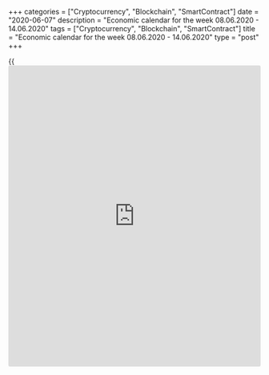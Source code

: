 +++
categories = ["Cryptocurrency", "Blockchain", "SmartContract"]
date = "2020-06-07"
description = "Economic calendar for the week 08.06.2020 - 14.06.2020"
tags = ["Cryptocurrency", "Blockchain", "SmartContract"]
title = "Economic calendar for the week 08.06.2020 - 14.06.2020"
type = "post"
+++

{{<iframe id="large-banner" src="https://www.bounty.group/#slide=19.0" width="100%" height="600" scrolling="no" style="border: 0px solid rgb(216, 221, 230); border-radius: 3px;">}}

June 7, 2020

June 7, 2020

Economic [calendar](https://www.fintechee.com/web-trader/) for the week 08.06.2020 – 14.06.2020Jana Kane

##  **Overview of the main events of the Forex economic [calendar](https://www.fintechee.com/web-trader/) for the
next trading week 08.06.2020 to 14.06.2020**

 **Trading on key Forex [news](https://www.letsplayfx.com/blog/forex-news-website/): we are expecting the publication of
important macro statistics from Japan, Germany, the Eurozone, China, the
US, Great Britain, as well as the results of the Fed meeting.**

Last week, the dollar fell significantly, while global stock indices
continued to grow. The yen also declined. Investors are actively
withdrawing funds from defensive assets and shifting to risky but
profitable assets in the stock market, which is confidently recovering
after the start of lifting of restrictive measures introduced in
connection with the coronavirus pandemic.

At the end of the trading day last Friday, futures for the DXY dollar
index were trading around 97.00, 134 points below the price a week
earlier.

The ECB surprised participants in financial markets by announcing last
Thursday an increase in its bond purchase program to 1.35 trillion euros
(1.52 trillion US dollars) in an effort to ease the pressure experienced
by governments due to the coronavirus pandemic.

The ECB's decision was made amid growing fears that the economic
downturn in Europe would be deeper than it was supposed to be, much
worse than in the US and would not spare even the most powerful
countries such as Germany.

As a result of quarantine restrictions, restraint in spending by
companies and consumers, as well as a collapse in exports, the European
economy was on the verge of the deepest economic downturn since World
War II.

The euro strengthened significantly last week after the ECB decided to
expand the program to stimulate the economy. However, the seriousness of
the problems facing Italy and other southern European countries makes
many economists doubt the adequacy of the stimulus measures adopted by
the ECB. They believe that in order to avoid destabilization of the
financial markets, the bank will have to keep the bonds it buys for many
years.

The Fed will also hold its regular meeting next week. Starting in March,
the Fed lowered its interest rate to 0.25% and pumped liquidity in the
amount of about $3 trillion into the US financial system.

Investors will be closely scrutinizing the Fed's accompanying statements
to understand its future plans for monetary [policy](https://www.fintechee.com/policy/).

Next week, [investor](https://www.fintechee.com/tutorial-for-forex-trading/investor-mode/)s will also pay attention to the publication of
important macro statistics for Japan, Germany, the Eurozone, China, the
USA, and Great Britain.

 _ **Traders should pay attention to the following significant
macroeconomic data expected next week:**_

 *** during the coming week new events may be added to the [calendar](https://www.fintechee.com/web-trader/) and
scheduled events may be canceled**

 ****** **GMT time**

###  **Sunday, June 7**

###  **23:50 JPY Japan's GDP for the 1st quarter of 2020 (final
estimate)**

GDP is considered an indicator of the general state of the country's
economy and estimates its growth or decline. The report on gross
domestic product published by the Cabinet of Ministers of Japan
expresses in monetary [terms](https://www.fintechee.com/terms/) the total value of all final goods and
services produced by Japan for a certain period of time. The growing
trend of the GDP indicator is considered a positive factor for the
national currency (yen), and a low result is considered negative (or
bearish).

In the previous 4th quarter of 2019, the country's GDP fell by -1.9%
(-7.1% in annual [terms](https://www.fintechee.com/terms/)) after growing by +0.4% (+1.8% in annual [terms](https://www.fintechee.com/terms/))
in the 3rd quarter. Japan's GDP is expected to decline by -0.9% in the
1st quarter of 2020 (previous estimate was -1.2%) or -3.4% in annual
[terms](https://www.fintechee.com/terms/).

The data indicate a very tangible slowdown in the Japanese economy since
the end of 2019, and this is a negative factor for the yen and the
Japanese stock market.

If the data turn out to be even weaker, the yen may drop significantly
in the short term. Data better than forecast can strengthen the yen (in
the short term).

However, it is also worth noting that in recent weeks, participants in
financial markets have paid little attention to [news](https://www.letsplayfx.com/blog/forex-news-website/) and weak macro
statistics, abandoning protective assets, including the yen, in favor of
more risky and profitable stock market assets.

###  **Monday, June 8**

###  **06:00 EUR Industrial production in Germany**

This important indicator reflects the volume of production of factories,
plants and mining enterprises in Germany. It is the main indicator of
the state of the country's manufacturing sector. A high value is
considered a positive (or bullish) factor for the EUR, and a low value
is considered negative. Forecast for April: -15.5% (against -9.2% in
March). Data better than expected may also provide short-term support
for the euro.

###  **Tuesday, June 9**

###  **09:00 EUR Eurozone's GDP for the 1st quarter (final estimate)**

GDP is considered an indicator of the general state of the Eurozone
economy. The growing trend of GDP is considered positive for the EUR; a
low result weakens the EUR.

Recently, macro data from the Eurozone have been indicating a slowdown
in the growth of the European economy. However, a decision by the ECB
last week to increase its bond purchase program to 1.35 trillion euros
(1.52 trillion US dollars) by the end of June 2021 could ease the
pressure experienced by governments due to the coronavirus pandemic, and
also stabilize the economy of the Eurozone. As a result of quarantine
restrictions, restraint in expenses of companies and consumers, as well
as a collapse in exports, the economy was on the verge of the deepest
economic recession since the Second World War.

The euro reacted positively to the ECB's decision to expand the stimulus
program for the European economy. Nevertheless, according to the
forecast of economists, the Eurozone's GDP is expected to decline in the
1st quarter by -3.8% (-3.2% in annual [terms](https://www.fintechee.com/terms/)) after growth by +0.1%
(+1.0% in annual [terms](https://www.fintechee.com/terms/)) in the previous 4th quarter of 2019.

If the data are weaker than expected, then the euro may decline. Data
better than forecast will strengthen the euro in the short term.

###  **Wednesday, June 10**

###  **01:30 CNY Consumer Price Index (CPI)**

The National Bureau of Statistics of China will present data reflecting
the dynamics of consumer prices in China in May. Rising consumer prices
could trigger inflation acceleration, which could force the People’s
Bank of China to take measures aimed at tightening fiscal [policy](https://www.fintechee.com/policy/). The
increase in consumer inflation may cause the yuan to rise in price, a
low result will put pressure on the yuan.

China's economy is the second largest in the world after the American
one. Therefore, the publication of important macroeconomic indicators of
this country has a significant impact on world financial markets,
primarily on the position of the yuan, other Asian currencies, the
dollar, commodity currencies, as well as Chinese and Asian stock
indices. China is the largest buyer of commodities and a supplier to the
global commodity market of finished products of a wide range.

In January 2020, the growth of the consumer inflation index amounted to
+1.4% (+5.4% in annual [terms](https://www.fintechee.com/terms/)), in February +0.8% (+5.2% in annual
[terms](https://www.fintechee.com/terms/)), in March the CPI index decreased by -1.2%, although it grew in
annual [terms](https://www.fintechee.com/terms/) by +4.3%, and in April - by -0.9% (+3.3% in annual [terms](https://www.fintechee.com/terms/)).

Deterioration of macroeconomic indicators, including a decline in
consumer inflation, could negatively affect the yuan and commodity
currencies such as Canadian, Australian, and New Zealand dollars. This
is most true for the Australian dollar, since China is Australia's
largest trade and economic partner.

According to the forecast, it is expected that the consumer price index
will continue to decline in May, but on a smaller scale: by -0.5%. At
the same time, the growth of the index in annual [terms](https://www.fintechee.com/terms/), as expected,
amounted to +3.7% in May. The growth of the consumer inflation index
will positively affect the yuan, as well as commodity currencies,
primarily the Australian dollar. However, a relative decrease in CPI may
negatively impact them.

###  **12:30 USD Core Consumer Price Index (ex food and energy)**

Core Consumer Price Index (Core CPI) determines the change in prices of
a selected basket of goods and services for a given period and is a key
indicator for assessing inflation and changing consumer preferences.
Food and energy are excluded from this indicator for a more accurate
estimate. A high result strengthens the US dollar, while a low result
weakens it. In January, the value of the indicator amounted to +0.2%
(+2.3% in annual [terms](https://www.fintechee.com/terms/)), in February +0.2% and +2.4% (in annual [terms](https://www.fintechee.com/terms/)),
in March -0.1% (+2.1% in annual [terms](https://www.fintechee.com/terms/)), in April -0.4% (+1.4% in annual
[terms](https://www.fintechee.com/terms/)). Forecast for May: 0% and +1.3% (in annual [terms](https://www.fintechee.com/terms/)), which
indicates some improvement in the situation after the index fell in
March and April. If the data for May will be weaker than the forecast,
then the dollar will most likely respond with a short-term but strong
decline. Data better than forecast will strengthen the dollar.

###  **18:00 USD The Fed's decision on interest rate**

Following two meetings in March, the Fed sharply cut its interest rate
(to 0.25% from 1.75% in February), and also announced the allocation of
$700 billion for the purchase of US government bonds and mortgage-backed
securities. Subsequently, the Fed has repeatedly announced additional
measures to support the US economy and inject cheap liquidity into the
financial system. Usually, with the easing of monetary [policy](https://www.fintechee.com/policy/), the
national currency becomes cheaper and its quotes decline.

In the past few weeks, the dollar has gone down, as [investor](https://www.fintechee.com/tutorial-for-forex-trading/investor-mode/)s have been
withdrawing funds from defensive assets to buy more risky and profitable
stock market assets. The role of the dollar as a defensive asset is also
declining.

It is widely expected that at this meeting the rate will remain at
0.25%. At the end of May, the US Federal Reserve Chairman Jerome Powell
said he was "comfortable with the current situation and the way we (the
Fed) are moving now." “We have not come close to any of our limits,”
Powell said, making it clear that the Fed intends to continue to support
the economy.

However, during the publication of the decision on the rate, volatility
can increase sharply throughout the financial market, primarily in the
US stock market and in dollar quotes, if the decision on the rate
differs from the forecast.

###  **18:30 USD Press Conference of the FOMC (US Federal Open Market
Committee)**

The press conference of the US Federal Open Market Committee lasts about
an hour. In the first part, the decree is read, followed by a series of
questions and answers that can increase market volatility.

Powell's comments can affect both short-term and long-term USD trading.
A more hawkish position regarding the monetary [policy](https://www.fintechee.com/policy/) of the Fed is seen
as positive and strengthens the US dollar, while a more cautious
position is assessed as negative for the USD. Any hints about the
possibility of changing the current monetary [policy](https://www.fintechee.com/policy/) will cause an
increase in volatility in dollar quotes and in the US stock market.

###  **Thursday, June 11**

###  **12:30 USD Initial jobless claims in the US over the past week**

The situation on the country's labor market is still deteriorating. Back
in February, the number of initial jobless claims was within its average
values ​​of 193-252 thousand. However, then the situation began to
deteriorate sharply. During the week of March 22-28, 6.9 million claims
were submitted, then 6.606 million claims, shocking observers and market
participants. A similar indicator published last Thursday (for the week
of May 24-29) came out with a value of 1.877 million claims.

The US Department of Labor data published in early May showed an
increase in unemployment in the country to the level of 14.7%. In May,
the US unemployment rate was 13.3%. Economists attribute this to the
coronavirus, which has damaged the US economy. Many US companies
announced layoffs, and authorities ordered non-vital companies to close
their offices and stores in the wake of the coronavirus epidemic.
Current weekly growth rates of claims far exceed the previous record
level of 695,000, reached in October 1982. Then the number of initial
claims filed in four weeks was 2.7 million.

This indicator (the number of new claims for unemployment benefits)
reflects the state of the labor market. An increase in value negatively
affects consumption and economic growth. Under normal conditions, a high
result weakens the US dollar, while a low one strengthens it. However,
in the current environment (the coronavirus pandemic and a sharp
economic slowdown), the reaction of market participants to the
publication of this report by the US Department of Labor can be
completely unpredictable.

###  **Friday, June 12**

###  **06:00 GBP Industrial production**

This is a leading indicator of the manufacturing sector in the UK
economy. And since industrial production, together with consumer
spending, is the basis of UK GDP, the publication of this indicator may
cause a surge in volatility in the pound and the London Stock Exchange.
A high value is a positive factor for the GBP, and a low value is
negative. Forecast: industrial production increased in April by 15%
(after a decrease of -4.2% in March). If the data is worse than
forecast, the pound will weaken in the foreign exchange market.

###  **08:30 GBP UK's GDP**

GDP is considered an indicator of the general state of the British
economy. A growing trend in GDP is considered positive for the GBP. UK's
GDP was one of the highest in the world until 2016, when a Brexit
referendum was held. Then its growth slowed down, and with the onset of
the global coronavirus pandemic, the rate of growth of British GDP
completely switched to negative territory.

The main factors that can force the Bank of England to keep rates low
are weak growth in GDP, the labor market, and low consumer spending. If
GDP data are weaker than expected, this will put even more downward
pressure on the pound. A strong GDP report will strengthen the pound.

According to the forecast, the UK GDP is expected to fall by -18.7% in
April (after falling by -5.8% in March). This is a negative factor for
the GBP.

###  **14:00 USD University of Michigan Consumer Confidence Index
(Preliminary release)**

This indicator reflects the confidence of American consumers in the
economic development of the country. A high level indicates economic
growth, while a low indicates stagnation. Previous indicator values:
99.8 in January, 101.1 in February, 89.1 in March, 71.8 in April, 72.3
in May. An increase in the indicator will strengthen the USD, and a
decrease in the value will weaken the dollar. It is expected that this
indicator will be released in June with a value of 75.0. There is a
trend for the recovery of the growth rate, which is a positive factor
for the USD. Data worse than forecast may adversely affect the dollar in
the short term.

## Price chart of EURUSD in real time mode

![Economic [calendar](https://www.fintechee.com/web-trader/) for the week 08.06.2020 – 14.06.2020][1]

The content of this article reflects the author’s opinion and does not
necessarily reflect the official position of LiteForex. The material
published on this page is provided for informational purposes only and
should not be considered as the provision of investment advice for the
purposes of Directive 2004/39/EC.

Rate this article:

{{value}}

( {{count}} {{title}} )

   1. cdn.liteforex.com/cache/uploads/blog_post/blog_posts/liteforex-blog-preview-trading-[calendar](https://www.fintechee.com/web-trader/)1.png?q=75&w=1000&s=5f58bc1c1a4fe91f8438690ebcf2271f